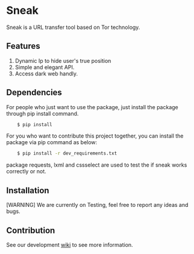 # Sneak
Sneak is a URL transfer tool based on Tor technology.

## Features
1. Dynamic Ip to hide user's true position
2. Simple and elegant API.
3. Access dark web handly.

## Dependencies

For people who just want to use the package, just install the package through pip install command.
```bash
	$ pip install 
```

For you who want to contribute this project together, you can install the package via pip command as below:
```bash
	$ pip install -r dev_requirements.txt
```

package requests, lxml and cssselect are used to test the if sneak works correctly or not.


## Installation

[WARNING] We are currently on Testing, feel free to report any ideas and bugs.


## Contribution

See our development [wiki](https://github.com/yudazilian/Sneak/wiki/Development) to see more information.










